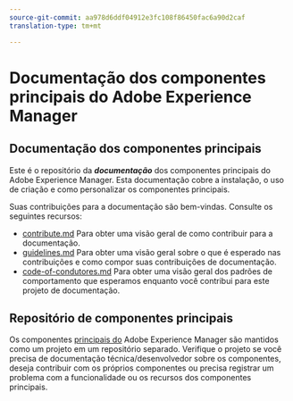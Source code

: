 ```yaml
---
source-git-commit: aa978d6ddf04912e3fc108f86450fac6a90d2caf
translation-type: tm+mt

---
```

# Documentação dos componentes principais do Adobe Experience Manager

## Documentação dos componentes principais

Este é o repositório da ***documentação*** dos componentes principais do Adobe Experience Manager. Esta documentação cobre a instalação, o uso de criação e como personalizar os componentes principais.

Suas contribuições para a documentação são bem-vindas. Consulte os seguintes recursos:

* [contribute.md](contributing.md) Para obter uma visão geral de como contribuir para a documentação.
* [guidelines.md](guidelines.md) Para obter uma visão geral sobre o que é esperado nas contribuições e como compor suas contribuições de documentação.
* [code-of-condutores.md](code-of-conduct.md) Para obter uma visão geral dos padrões de comportamento que esperamos enquanto você contribui para este projeto de documentação.

## Repositório de componentes principais

Os componentes [principais do](https://github.com/adobe/aem-core-wcm-components) Adobe Experience Manager são mantidos como um projeto em um repositório separado. Verifique o projeto se você precisa de documentação técnica/desenvolvedor sobre os componentes, deseja contribuir com os próprios componentes ou precisa registrar um problema com a funcionalidade ou os recursos dos componentes principais.
